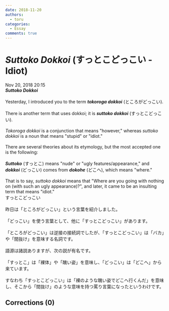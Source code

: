 ```yaml
---
date: 2018-11-20
authors:
  - toru
categories:
  - Essay
comments: true
---
```


# <strong><em>Suttoko Dokkoi</strong></em> (すっとこどっこい - Idiot)
<div class="date">Nov 20, 2018 20:15</div>
<div id="post"><div id="body_show_ori">
<strong><em>Suttoko Dokkoi</strong></em><br/><br/>Yesterday, I introduced you to the term <strong><em>tokoroga dokkoi</em></strong> (ところがどっこい).<br/><br/>There is another term that uses dokkoi; it is <strong><em>suttoko dokkoi</em></strong> (すっとこどっこい).<br/><br/><em>Tokoroga dokkoi</em> is a conjunction that means "however," whereas <em>suttoko dokkoi</em> is a noun that means "stupid" or "idiot."<br/><br/>There are several theories about its etymology, but the most accepted one is the following:<br/><br/><strong><em>Suttoko</em></strong> (すっとこ) means "nude" or "ugly features/appearance," and <strong><em>dokkoi</em></strong> (どっこい) comes from <strong><em>dokohe</em></strong> (どこへ), which means "where."<br/><br/>That is to say, <em>suttoko dokkoi</em> means that "Where are you going with nothing on (with such an ugly appearance)?", and later, it came to be an insulting term that means "idiot."
</div></div>

<!-- more -->

<div id="post_ja"><div id="body_show_mo">
すっとこどっこい<br/><br/>昨日は「ところがどっこい」という言葉を紹介しました。<br/><br/>「どっこい」を使う言葉として、他に「すっとこどっこい」があります。<br/><br/>「ところがどっこい」は逆接の接続詞でしたが、「すっとこどっこい」は「バカ」や「間抜け」を意味する名詞です。<br/><br/>語源は諸説ありますが、次の説が有名です。<br/><br/>「すっとこ」は「裸体」や「醜い姿」を意味し、「どっこい」は「どこへ」から来ています。<br/><br/>すなわち「すっとこどっこい」は「裸のような醜い姿でどこへ行くんだ」を意味し、そこから「間抜け」のような意味を持つ罵り言葉になったというわけです。
</div></div>

## Corrections (0)
